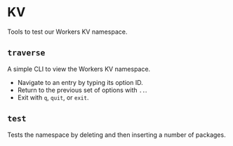 # KV

Tools to test our Workers KV namespace.

## `traverse`

A simple CLI to view the Workers KV namespace.

- Navigate to an entry by typing its option ID.
- Return to the previous set of options with `..`.
- Exit with `q`, `quit`, or `exit`.

## `test`

Tests the namespace by deleting and then inserting a number of packages.
